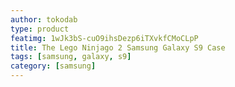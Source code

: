 ```yaml
---
author: tokodab
type: product
featimg: 1wJk3bS-cuO9ihsDezp6iTXvkfCMoCLpP
title: The Lego Ninjago 2 Samsung Galaxy S9 Case
tags: [samsung, galaxy, s9]
category: [samsung]
---
```

